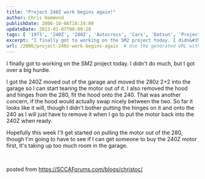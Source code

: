 ```yaml
---
title: "Project 240Z work begins again!"
author: Chris Hammond
publishDate: 2006-10-08T18:24:00
updateDate: 2013-01-07T00:09:28
tags: [ '1973', '240Z', '280Z', 'Autocross', 'Cars', 'Datsun', 'Project 240Z', 'Project240z', 'Project240Zcom', 'SM2' ]
excerpt: "I finally got to working on the SM2 project today. I didn&#39;t do much, but I got over a big hurdle.I got the 240Z moved out of the garage and moved the 280z 2+2 into the garage so I can start tearing the motor out of it. I also removed the hood and hinges from the 280, fit the hood onto the 240. That was another concern, if the hood would actually swap nicely between the two. So far it looks like it will, though I didn&#39;t bother putting the hinges on it and onto the 240 as I will just have to remove it when I go to put the motor back into the 240Z when ready.Hopefully this week I&#39;ll get started on pulling the motor out of the 280, though I&#39;m going to have to see if I can get someone to buy the 240Z motor first, It&#39;s taking up too much room in the garage.&nbsp; posted from..."
url: /2006/project-240z-work-begins-again  # Use the generated URL with year
---
```

<p>I finally got to working on the SM2 project today. I didn&#39;t do much, but I got over a big hurdle.</p><p>I got the 240Z moved out of the garage and moved the 280z 2+2 into the garage so I can start tearing the motor out of it. I also removed the hood and hinges from the 280, fit the hood onto the 240. That was another concern, if the hood would actually swap nicely between the two. So far it looks like it will, though I didn&#39;t bother putting the hinges on it and onto the 240 as I will just have to remove it when I go to put the motor back into the 240Z when ready.</p><p>Hopefully this week I&#39;ll get started on pulling the motor out of the 280, though I&#39;m going to have to see if I can get someone to buy the 240Z motor first, It&#39;s taking up too much room in the garage.</p><p>&nbsp;</p> posted from <a href="https://SCCAForums.com/blogs/christoc/">https://SCCAForums.com/blogs/christoc/</a>
